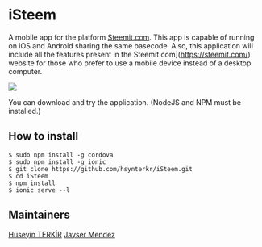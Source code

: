 # iSteem
A mobile app for the platform [Steemit.com](https://steemit.com/). This app is capable of running on iOS and Android sharing the same basecode. Also, this application will include all the features present in the Steemit.com](https://steemit.com/) website for those who prefer to use a mobile device instead of a desktop computer.
 
![](https://i.hizliresim.com/OyWjYD.png)

You can download and try the application.  (NodeJS and NPM must be installed.)
## How to install
```
$ sudo npm install -g cordova
$ sudo npm install -g ionic
$ git clone https://github.com/hsynterkr/iSteem.git
$ cd iSteem
$ npm install
$ ionic serve --l
```

## Maintainers
[Hüseyin TERKİR](https://github.com/hsynterkr)
[Jayser Mendez](https://github.com/jayserdny/)
